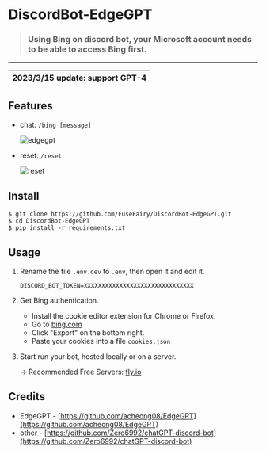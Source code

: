 # DiscordBot-EdgeGPT
> ### Using Bing on discord bot, your Microsoft account needs to be able to access Bing first.
---
| 2023/3/15 update: support GPT-4 |
|---|

## Features
* chat: `/bing [message]`

  ![edgegpt](https://i.imgur.com/DGJ7SiP.png)

* reset: `/reset`

  ![reset](https://i.imgur.com/Csst7Y3.png)

## Install
```
$ git clone https://github.com/FuseFairy/DiscordBot-EdgeGPT.git
$ cd DiscordBot-EdgeGPT
$ pip install -r requirements.txt
```

## Usage
1. Rename the file `.env.dev` to `.env`, then open it and edit it.
   ```
   DISCORD_BOT_TOKEN=XXXXXXXXXXXXXXXXXXXXXXXXXXXXXXX
   ```
   
2. Get Bing authentication.
   * Install the cookie editor extension for Chrome or Firefox.
   * Go to [bing.com](http://bing.com/chat)
   * Click "Export" on the bottom right.
   * Paste your cookies into a file `cookies.json`

4. Start run your bot, hosted locally or on a server.

   -> Recommended Free Servers: [fly.io](https://fly.io/)

## Credits
* EdgeGPT - [https://github.com/acheong08/EdgeGPT](https://github.com/acheong08/EdgeGPT)
* other - [https://github.com/Zero6992/chatGPT-discord-bot](https://github.com/Zero6992/chatGPT-discord-bot)
